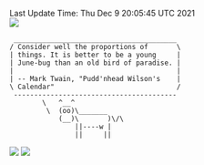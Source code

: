 Last Update Time: 
Thu Dec  9 20:05:45 UTC 2021
<br>![](https://img.shields.io/badge/%E5%A4%A7%E5%AE%B6-%E5%AE%89%E5%AE%89-green)<br>
```
 ________________________________________
/ Consider well the proportions of       \
| things. It is better to be a young     |
| June-bug than an old bird of paradise. |
|                                        |
| -- Mark Twain, "Pudd'nhead Wilson's    |
\ Calendar"                              /
 ----------------------------------------
        \   ^__^
         \  (oo)\_______
            (__)\       )\/\
                ||----w |
                ||     ||
```
![](https://github-readme-stats.vercel.app/api?username=chenlitw)
![](https://github-readme-stats.vercel.app/api/top-langs/?username=chenlitw)
